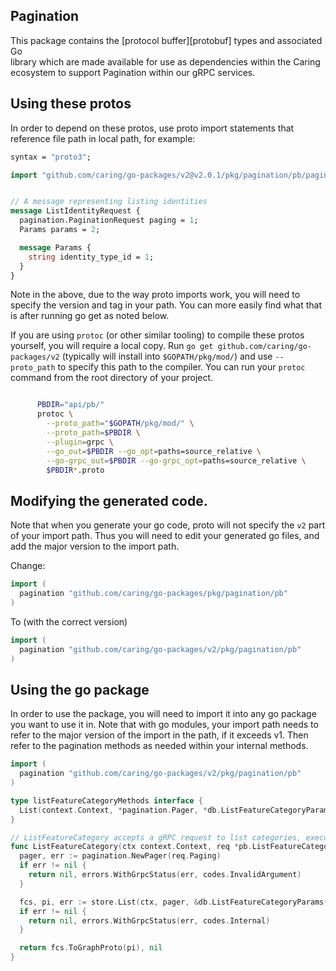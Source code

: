 ## Pagination


This package contains the [protocol buffer][protobuf] types and associated Go  
library which are made available for use as dependencies within the Caring  
ecosystem to support Pagination within our gRPC services.

## Using these protos

In order to depend on these protos, use proto import statements that
reference file path in local path, for example:

```protobuf
syntax = "proto3";

import "github.com/caring/go-packages/v2@v2.0.1/pkg/pagination/pb/pagination.proto";


// A message representing listing identities
message ListIdentityRequest {
  pagination.PaginationRequest paging = 1;
  Params params = 2;

  message Params {
    string identity_type_id = 1;
  }
}
```
Note in the above, due to the way proto imports work, you will need to specify the version and tag in your path. 
You can more easily find what that is after running go get as noted below.

If you are using `protoc` (or other similar tooling) to compile these protos yourself, 
you will require a local copy. Run `go get github.com/caring/go-packages/v2` (typically will install into
`$GOPATH/pkg/mod/`) and use `--proto_path` to specify this path to the compiler. You can run 
your `protoc`  command from the root directory of your project.

```bash

      PBDIR="api/pb/"
      protoc \
        --proto_path="$GOPATH/pkg/mod/" \
        --proto_path=$PBDIR \
        --plugin=grpc \
        --go_out=$PBDIR --go_opt=paths=source_relative \
        --go-grpc_out=$PBDIR --go-grpc_opt=paths=source_relative \
        $PBDIR*.proto
```

## Modifying the generated code.

Note that when you generate your go code, proto will not specify the `v2` part of
your import path. Thus you will need to edit your generated go files, and add the
major version to the import path.

Change:
```go
import (
  pagination "github.com/caring/go-packages/pkg/pagination/pb"
)
```

To (with the correct version)
```go
import (
  pagination "github.com/caring/go-packages/v2/pkg/pagination/pb"
)
```

## Using the go package

In order to use the package, you will need to import it into any go package
you want to use it in. Note that with go modules, your import path needs to
refer to the major version of the import in the path, if it exceeds v1. 
Then refer to the pagination methods as needed within your internal methods.

```go
import (
  pagination "github.com/caring/go-packages/v2/pkg/pagination/pb"
)

type listFeatureCategoryMethods interface {
  List(context.Context, *pagination.Pager, *db.ListFeatureCategoryParams) (db.FeatureCategorySlice, *pagination.PageInfo, error)
}

// ListFeatureCategory accepts a gRPC request to list categories, executes it and returns a gRPC response
func ListFeatureCategory(ctx context.Context, req *pb.ListFeatureCategoryRequest, store listFeatureCategoryMethods) (*pb.ListFeatureCategoryResponse, error) {
  pager, err := pagination.NewPager(req.Paging)
  if err != nil {
    return nil, errors.WithGrpcStatus(err, codes.InvalidArgument)
  }

  fcs, pi, err := store.List(ctx, pager, &db.ListFeatureCategoryParams{})
  if err != nil {
    return nil, errors.WithGrpcStatus(err, codes.Internal)
  }

  return fcs.ToGraphProto(pi), nil
}
```
